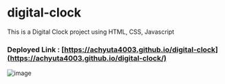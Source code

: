 # digital-clock
This is a Digital Clock project using HTML, CSS, Javascript

### Deployed Link : [https://achyuta4003.github.io/digital-clock](https://achyuta4003.github.io/digital-clock/)

![image](https://user-images.githubusercontent.com/99419751/205160469-cec5fb1f-6896-4509-9fa8-e883908bf5d1.png)

